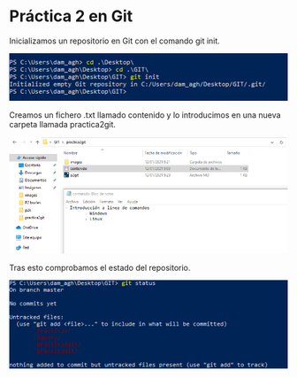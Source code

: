 # Práctica 2 en Git

Inicializamos un repositorio en Git con el comando git init.

<img src = "images/1.png">

Creamos un fichero .txt llamado contenido y lo introducimos en una nueva carpeta llamada practica2git.

<img src = "images/2.png">

Tras esto comprobamos el estado del repositorio.

<img src = "images/3.png">